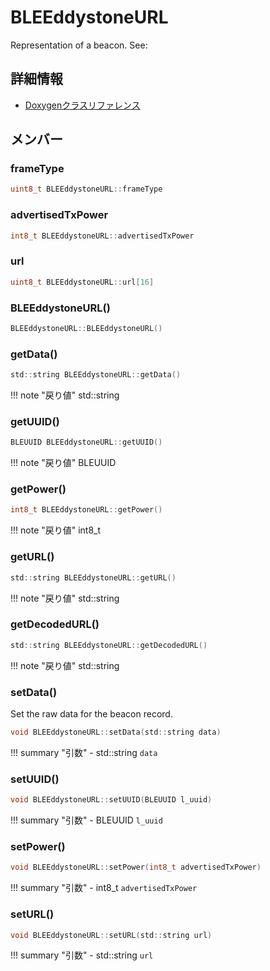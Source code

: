 # BLEEddystoneURL

Representation of a beacon. See: 

## 詳細情報

- [Doxygenクラスリファレンス](https://lang-ship.com/reference/ESP32/1.0.2/class_b_l_e_eddystone_u_r_l.html)

## メンバー

###  frameType

```c
uint8_t BLEEddystoneURL::frameType
```


###  advertisedTxPower

```c
int8_t BLEEddystoneURL::advertisedTxPower
```


###  url

```c
uint8_t BLEEddystoneURL::url[16]
```


### BLEEddystoneURL()



```c
BLEEddystoneURL::BLEEddystoneURL()
```



### getData()



```c
std::string BLEEddystoneURL::getData()
```

!!! note "戻り値"
	std::string



### getUUID()



```c
BLEUUID BLEEddystoneURL::getUUID()
```

!!! note "戻り値"
	BLEUUID



### getPower()



```c
int8_t BLEEddystoneURL::getPower()
```

!!! note "戻り値"
	int8_t



### getURL()



```c
std::string BLEEddystoneURL::getURL()
```

!!! note "戻り値"
	std::string



### getDecodedURL()



```c
std::string BLEEddystoneURL::getDecodedURL()
```

!!! note "戻り値"
	std::string



### setData()


Set the raw data for the beacon record. 
```c
void BLEEddystoneURL::setData(std::string data)
```

!!! summary "引数"
	- std::string `data` 



### setUUID()



```c
void BLEEddystoneURL::setUUID(BLEUUID l_uuid)
```

!!! summary "引数"
	- BLEUUID `l_uuid` 



### setPower()



```c
void BLEEddystoneURL::setPower(int8_t advertisedTxPower)
```

!!! summary "引数"
	- int8_t `advertisedTxPower` 



### setURL()



```c
void BLEEddystoneURL::setURL(std::string url)
```

!!! summary "引数"
	- std::string `url` 



